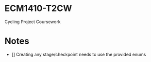 # ECM1410-T2CW
Cycling Project Coursework

# Notes
- [] Creating any stage/checkpoint needs to use the provided enums
